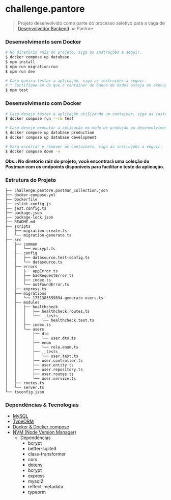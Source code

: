 # challenge.pantore

> Projeto desenvolvido como parte do processo seletivo para a vaga de [Desenvolvedor Backend](https://github.com/Pantore/developer-test/blob/main/BACKEND.md) na Pantore.

### Desenvolvimento sem Docker

```bash
# No diretório raiz do projeto, siga as instruções a seguir.
$ docker compose up database
$ npm install
$ npm run migration:run
$ npm run dev

# Caso queira testar a aplicação, siga as instruções a seguir.
# * Certifique-se de que o container do banco de dados esteja em execução.
$ npm test
```

### Desenvolvimento com Docker

```bash
# Caso deseje testar a aplicação utilizando um container, siga as instruções a seguir.
$ docker compose run --rm test

# Caso deseje executar a aplicação em modo de produção ou desenvolvimento utilizando um container, siga as instruções a seguir.
$ docker compose up database production
$ docker compose up database development

# Para encerrar e remover os containers, siga as instruções a seguir.
$ docker compose down -v
```

**Obs.: No diretório raiz do projeto, você encontrará uma coleção do Postman com os endpoints disponíveis para facilitar o teste da aplicação.**

### Estrutura do Projeto

```
├── challenge.pantore.postman_collection.json
├── docker-compose.yml
├── Dockerfile
├── eslint.config.js
├── jest.config.ts
├── package.json
├── package-lock.json
├── README.md
├── scripts
│   ├── migration-create.ts
│   └── migration-generate.ts
├── src
│   ├── common
│   │   └── encrypt.ts
│   ├── config
│   │   ├── datasource.test-config.ts
│   │   └── datasource.ts
│   ├── errors
│   │   ├── appError.ts
│   │   ├── badRequestError.ts
│   │   ├── index.ts
│   │   └── notFoundError.ts
│   ├── express.ts
│   ├── migrations
│   │   └── 1751383559894-generate-users.ts
│   ├── modules
│   │   ├── healthcheck
│   │   │   ├── healthcheck.routes.ts
│   │   │   └── __tests__
│   │   │       └── healthcheck.test.ts
│   │   ├── index.ts
│   │   └── users
│   │       ├── dto
│   │       │   └── user.dto.ts
│   │       ├── enum
│   │       │   └── role.enum.ts
│   │       ├── __tests__
│   │       │   └── user.test.ts
│   │       ├── user.controller.ts
│   │       ├── user.entity.ts
│   │       ├── user.repository.ts
│   │       ├── user.routes.ts
│   │       └── user.service.ts
│   ├── routes.ts
│   └── server.ts
└── tsconfig.json
```

### Dependências & Tecnologias

- [MySQL](https://www.mysql.com/)
- [TypeORM](https://typeorm.io/)
- [Docker & Docker compose](https://docs.docker.com/engine/)
- [NVM (Node Version Manager)](https://github.com/nvm-sh/nvm)
  - Dependências
    - bcrypt
    - better-sqlite3
    - class-transformer
    - cors
    - dotenv
    - bcrypt
    - express
    - mysql2
    - reflect-metadata
    - typeorm
